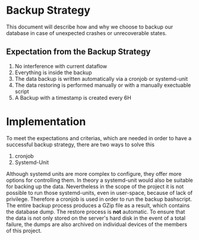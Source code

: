 # Backup Strategy

This document will describe how and why we choose to backup our database in case of unexpected crashes or unrecoverable states.

## Expectation from the Backup Strategy
1. No interference with current dataflow
2. Everything is inside the backup
3. The data backup is written automatically via a cronjob or systemd-unit
4. The data restoring is performed manually or with a manually exectuable script
5. A Backup with a timestamp is created every 6H

# Implementation
To meet the expectations and criterias, which are needed in order to have a successful backup strategy, there are two ways to solve this
1. cronjob
2. Systemd-Unit

Although systemd units are more complex to configure, they offer more options for controlling them.
In theory a systemd-unit would also be suitable for backing up the data.
Nevertheless in the scope of the project it is not possible to run those systemd-units, even in user-space, because of lack of privilege.
Therefore a cronjob is used in order to run the backup bashscript.
The entire backup process produces a GZip file as a result, which contains the database dump.
The restore process is **not** automatic.
To ensure that the data is not only stored on the server's hard disk in the event of a total failure, the dumps are also archived on individual devices of the members of this project.
